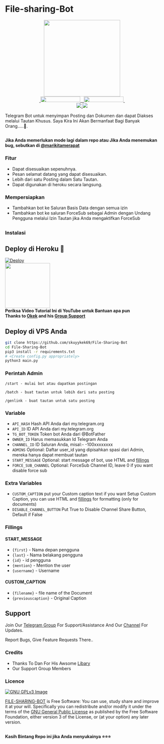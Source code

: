 # File-sharing-Bot

<p align="center">
  <a href="https://www.python.org">
    <img src="http://ForTheBadge.com/images/badges/made-with-python.svg" width ="250">
  </a>
  </a><br>
  <a href="https://t.me/Skuyykek69">
    &nbsp;<img src="https://img.shields.io/badge/KEK%20%F0%9D%95%8F%20Projects-Channel-gold?style=flat-square&logo=telegram" width="130" height="18">&nbsp;
  </a>
  <a href="https://t.me/marikitamerapat">
    &nbsp;<img src="https://img.shields.io/badge/KEK%20%F0%9D%95%8F%20Projects-Group-gold?style=flat-square&logo=telegram" width="130" height="18">&nbsp;
  </a>
  <br>
  <a href="https://github.com/skuyykek69/File-Sharing-Bot/stargazers">
    <img src="https://img.shields.io/github/stars/skuyykek69/File-Sharing-Bot?style=social">
  </a>
  <a href="https://github.com/skuyykek69/File-Sharing-Bot/fork">
    <img src="https://img.shields.io/github/forks/skuyykek69/File-Sharing-Bot?label=Fork&style=social">
  </a>  
</p>


Telegram Bot untuk menyimpan Posting dan Dokumen dan dapat Diakses melalui Tautan Khusus.
Saya Kira Ini Akan Bermanfaat Bagi Banyak Orang.....🤪. 

##

**Jika Anda memerlukan mode lagi dalam repo atau Jika Anda menemukan bug, sebutkan di [@marikitamerapat ](https://www.telegram.dog/marikitamerapat)**

### Fitur
- Dapat disesuaikan sepenuhnya.
- Pesan selamat datang yang dapat disesuaikan.
- Lebih dari satu Posting dalam Satu Tautan.
- Dapat digunakan di heroku secara langsung.

### Mempersiapkan

- Tambahkan bot ke Saluran Basis Data dengan semua izin
- Tambahkan bot ke saluran ForceSub sebagai Admin dengan Undang Pengguna melalui Izin Tautan jika Anda mengaktifkan ForceSub 

##
### Instalasi
## Deploy di Heroku 💜
[![Deploy](https://www.herokucdn.com/deploy/button.svg)](https://heroku.com/deploy)</br>
<a href="https://youtu.be/LCrkRTMkmzE">
  <img src="https://img.shields.io/badge/How%20to-Deploy-purple?logo=youtube" width="147">
</a><br>
**Periksa Video Tutorial Ini di YouTube untuk Bantuan apa pun**<br>
**Thanks to [Okek](https://t.me/Skuyykek69) and his [Group Support](https://t.me/marikitamerapat)**

## Deploy di VPS Anda
````bash
git clone https://github.com/skuyykek69/File-Sharing-Bot
cd File-Sharing-Bot
pip3 install -r requirements.txt
# <Create config.py appropriately>
python3 main.py
````

### Perintah Admin

```
/start - mulai bot atau dapatkan postingan

/batch - buat tautan untuk lebih dari satu posting

/genlink - buat tautan untuk satu posting

```

### Variable

* `API_HASH` Hash API Anda dari my.telegram.org
* `API_ID` ID API Anda dari my.telegram.org
* `TG_BOT_TOKEN` Token bot Anda dari @BotFather
* `OWNER_ID` Harus memasukkan Id Telegram Anda
* `CHANNEL_ID` ID Saluran Anda, misal:- -100xxxxxxxx
* `ADMINS` Optional: Daftar user_id yang dipisahkan spasi dari Admin, mereka hanya dapat membuat tautan
* `START_MESSAGE` Optional: start message of bot, use HTML and <a href='https://github.com/shahsad-klr/File-Sharing-Bot/blob/main/README.md#start_message'>fillings</a>
* `FORCE_SUB_CHANNEL` Optional: ForceSub Channel ID, leave 0 if you want disable force sub

### Extra Variables

* `CUSTOM_CAPTION` put your Custom caption text if you want Setup Custom Caption, you can use HTML and <a href='https://github.com/skuyykek69/File-Sharing-Bot/blob/main/README.md#custom_caption'>fillings</a> for formatting (only for documents)
* `DISABLE_CHANNEL_BUTTON` Put True to Disable Channel Share Button, Default if False
### Fillings
#### START_MESSAGE

* `{first}` - Nama depan pengguna
* `{last}` - Nama belakang pengguna
* `{id}` - id pengguna
* `{mention}` - Mention the user
* `{username}` - Username

#### CUSTOM_CAPTION

* `{filename}` - file name of the Document
* `{previouscaption}` - Original Caption


## Support   
Join Our [Telegram Group](https://www.telegram.dog/marikitamerapat) For Support/Assistance And Our [Channel](https://www.telegram.dog/https://KEK_Projects) For Updates.   
   
Report Bugs, Give Feature Requests There..   

### Credits

- Thanks To Dan For His Awsome [Libary](https://github.com/pyrogram/pyrogram)
- Our Support Group Members

### Licence
[![GNU GPLv3 Image](https://www.gnu.org/graphics/gplv3-127x51.png)](http://www.gnu.org/licenses/gpl-3.0.en.html)  

[FILE-SHARING-BOT](https://github.com/skuyykek69/File-Sharing-Bot/) is Free Software: You can use, study share and improve it at your
will. Specifically you can redistribute and/or modify it under the terms of the
[GNU General Public License](https://www.gnu.org/licenses/gpl.html) as
published by the Free Software Foundation, either version 3 of the License, or
(at your option) any later version. 

##

   **Kasih Bintang Repo ini jika Anda menyukainya ⭐⭐⭐**
